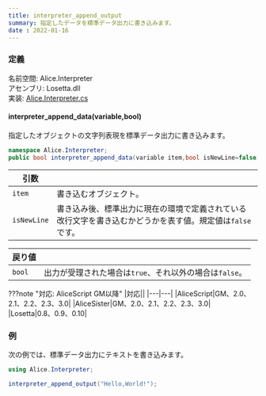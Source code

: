 ```yaml
---
title: interpreter_append_output
summary: 指定したデータを標準データ出力に書き込みます。
date : 2022-01-16
---
```


### 定義
名前空間: Alice.Interpreter<br/>
アセンブリ: Losetta.dll<br/>
実装: [Alice.Interpreter.cs](https://github.com/WSOFT-Project/Losetta/blob/master/Losetta/NameSpaces/Alice.Interpreter.cs)

#### interpreter_append_data(variable,bool)

指定したオブジェクトの文字列表現を標準データ出力に書き込みます。

```cs title="AliceScript"
namespace Alice.Interpreter;
public bool interpreter_append_data(variable item,bool isNewLine=false);
```

|引数| |
|-|-|
|`item`|書き込むオブジェクト。|
|`isNewLine`|書き込み後、標準出力に現在の環境で定義されている改行文字を書き込むかどうかを表す値。規定値は`false`です。|

|戻り値| |
|-|-|
|`bool`|出力が受理された場合は`true`、それ以外の場合は`false`。|

???note "対応: AliceScript GM以降"
    |対応||
    |---|---|
    |AliceScript|GM、2.0、2.1、2.2、2.3、3.0|
    |AliceSister|GM、2.0、2.1、2.2、2.3、3.0|
    |Losetta|0.8、0.9、0.10|

### 例
次の例では、標準データ出力にテキストを書き込みます。

```cs title="AliceScript"
using Alice.Interpreter;

interpreter_append_output("Hello,World!");
```